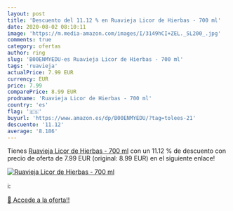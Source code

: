 ```yaml
---
layout: post
title: 'Descuento del 11.12 % en Ruavieja Licor de Hierbas - 700 ml'
date: 2020-08-02 08:10:11
image: 'https://m.media-amazon.com/images/I/3149hCI+ZEL._SL200_.jpg'
comments: true
category: ofertas
author: ring
slug: 'B00ENMYEDU-es Ruavieja Licor de Hierbas - 700 ml'
tags: 'ruavieja'
actualPrice: 7.99 EUR
currency: EUR
price: 7.99
comparePrice: 8.99 EUR
prodname: 'Ruavieja Licor de Hierbas - 700 ml'
country: 'es'
flag: '🇪🇸'
buyurl: 'https://www.amazon.es/dp/B00ENMYEDU/?tag=tolees-21'
descuento: '11.12'
average: '8.186'
---
```


Tienes [Ruavieja Licor de Hierbas - 700 ml](https://www.amazon.es/dp/B00ENMYEDU/?tag=tolees-21) con un 11.12 % de descuento con precio de oferta de 7.99 EUR (original: 8.99 EUR) en el siguiente enlace!

[![Ruavieja Licor de Hierbas - 700 ml](https://m.media-amazon.com/images/I/3149hCI+ZEL._SL200_.jpg)](https://www.amazon.es/dp/B00ENMYEDU/?tag=tolees-21)

ℹ️:


[🛒 Accede a la oferta!!](https://www.amazon.es/dp/B00ENMYEDU/?tag=tolees-21)
